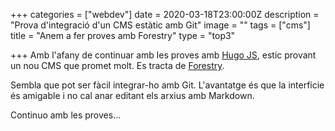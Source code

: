 +++
categories = ["webdev"]
date = 2020-03-18T23:00:00Z
description = "Prova d'integració d'un CMS estàtic amb Git"
image = ""
tags = ["cms"]
title = "Anem a fer proves amb Forestry"
type = "top3"

+++
Amb l'afany de continuar amb les proves amb [Hugo JS](https://gohugo.io/ "The world’s fastest framework for building websites | Hugo"), estic provant un nou CMS que promet molt. Es tracta de [Forestry](https://forestry.io/ "Git-backed CMS for Gatsby, Gridsome, Eleventy, Hugo, VuePress, Jekyll, etc. | Forestry.io"). 

Sembla que pot ser fàcil integrar-ho amb Git. L'avantatge és que la interfície és amigable i no cal anar editant els arxius amb Markdown.

Continuo amb les proves...